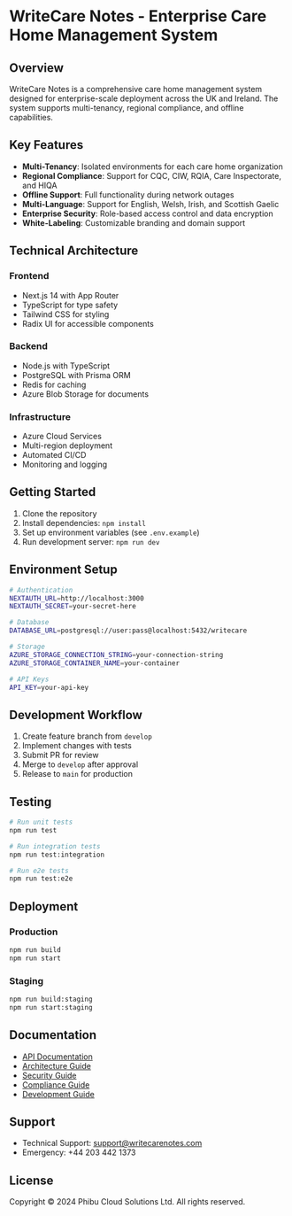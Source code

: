 # WriteCare Notes - Enterprise Care Home Management System

## Overview

WriteCare Notes is a comprehensive care home management system designed for enterprise-scale deployment across the UK and Ireland. The system supports multi-tenancy, regional compliance, and offline capabilities.

## Key Features

- **Multi-Tenancy**: Isolated environments for each care home organization
- **Regional Compliance**: Support for CQC, CIW, RQIA, Care Inspectorate, and HIQA
- **Offline Support**: Full functionality during network outages
- **Multi-Language**: Support for English, Welsh, Irish, and Scottish Gaelic
- **Enterprise Security**: Role-based access control and data encryption
- **White-Labeling**: Customizable branding and domain support

## Technical Architecture

### Frontend
- Next.js 14 with App Router
- TypeScript for type safety
- Tailwind CSS for styling
- Radix UI for accessible components

### Backend
- Node.js with TypeScript
- PostgreSQL with Prisma ORM
- Redis for caching
- Azure Blob Storage for documents

### Infrastructure
- Azure Cloud Services
- Multi-region deployment
- Automated CI/CD
- Monitoring and logging

## Getting Started

1. Clone the repository
2. Install dependencies: `npm install`
3. Set up environment variables (see `.env.example`)
4. Run development server: `npm run dev`

## Environment Setup

```bash
# Authentication
NEXTAUTH_URL=http://localhost:3000
NEXTAUTH_SECRET=your-secret-here

# Database
DATABASE_URL=postgresql://user:pass@localhost:5432/writecare

# Storage
AZURE_STORAGE_CONNECTION_STRING=your-connection-string
AZURE_STORAGE_CONTAINER_NAME=your-container

# API Keys
API_KEY=your-api-key
```

## Development Workflow

1. Create feature branch from `develop`
2. Implement changes with tests
3. Submit PR for review
4. Merge to `develop` after approval
5. Release to `main` for production

## Testing

```bash
# Run unit tests
npm run test

# Run integration tests
npm run test:integration

# Run e2e tests
npm run test:e2e
```

## Deployment

### Production
```bash
npm run build
npm run start
```

### Staging
```bash
npm run build:staging
npm run start:staging
```

## Documentation

- [API Documentation](./api/README.md)
- [Architecture Guide](./architecture/README.md)
- [Security Guide](./security/README.md)
- [Compliance Guide](./compliance/README.md)
- [Development Guide](./development/README.md)

## Support

- Technical Support: support@writecarenotes.com
- Emergency: +44 203 442 1373

## License

Copyright © 2024 Phibu Cloud Solutions Ltd. All rights reserved. 